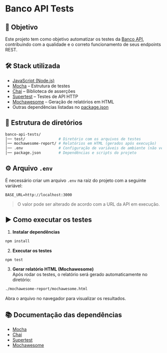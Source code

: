 # Banco API Tests  

## 📌 Objetivo  
Este projeto tem como objetivo automatizar os testes da [Banco API](https://github.com/juliodelimas/banco-api), contribuindo com a qualidade e o correto funcionamento de seus endpoints REST.  

## 🛠️ Stack utilizada  
- [JavaScript (Node.js)](https://nodejs.org/)  
- [Mocha](https://mochajs.org/) – Estrutura de testes  
- [Chai](https://www.chaijs.com/) – Biblioteca de asserções  
- [Supertest](https://github.com/ladjs/supertest) – Testes de API HTTP  
- [Mochawesome](https://www.npmjs.com/package/mochawesome) – Geração de relatórios em HTML  
- Outras dependências listadas no [package.json](./package.json)  

## 📂 Estrutura de diretórios  
```bash
banco-api-tests/
│── test/               # Diretório com os arquivos de testes
│── mochawesome-report/ # Relatórios em HTML (gerados após execução)
│── .env                # Configuração de variáveis de ambiente (não versionado)
│── package.json        # Dependências e scripts do projeto
```

## ⚙️ Arquivo `.env`  
É necessário criar um arquivo `.env` na raiz do projeto com a seguinte variável:  

```env
BASE_URL=http://localhost:3000
```

> O valor pode ser alterado de acordo com a URL da API em execução.  

## ▶️ Como executar os testes  

1. **Instalar dependências**  
```bash
npm install
```

2. **Executar os testes**  
```bash
npm test
```

3. **Gerar relatório HTML (Mochawesome)**  
Após rodar os testes, o relatório será gerado automaticamente no diretório:  

```bash
./mochawesome-report/mochawesome.html
```

Abra o arquivo no navegador para visualizar os resultados.  

## 📚 Documentação das dependências  
- [Mocha](https://mochajs.org/)  
- [Chai](https://www.chaijs.com/)  
- [Supertest](https://github.com/ladjs/supertest)  
- [Mochawesome](https://www.npmjs.com/package/mochawesome)  
